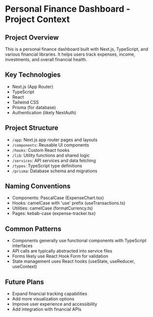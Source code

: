 # Personal Finance Dashboard - Project Context

## Project Overview
This is a personal finance dashboard built with Next.js, TypeScript, and various financial libraries. It helps users track expenses, income, investments, and overall financial health.

## Key Technologies
- Next.js (App Router)
- TypeScript
- React
- Tailwind CSS
- Prisma (for database)
- Authentication (likely NextAuth)

## Project Structure
- `/app`: Next.js app router pages and layouts
- `/components`: Reusable UI components
- `/hooks`: Custom React hooks
- `/lib`: Utility functions and shared logic
- `/services`: API services and data fetching
- `/types`: TypeScript type definitions
- `/prisma`: Database schema and migrations

## Naming Conventions
- Components: PascalCase (ExpenseChart.tsx)
- Hooks: camelCase with 'use' prefix (useTransactions.ts)
- Utilities: camelCase (formatCurrency.ts)
- Pages: kebab-case (expense-tracker.tsx)

## Common Patterns
- Components generally use functional components with TypeScript interfaces
- API calls are typically abstracted into service files
- Forms likely use React Hook Form for validation
- State management uses React hooks (useState, useReducer, useContext)

## Future Plans
- Expand financial tracking capabilities
- Add more visualization options
- Improve user experience and accessibility
- Add integration with financial APIs 